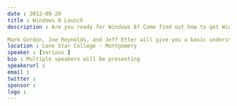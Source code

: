 ```yaml
---
date : 2012-09-20
title : Windows 8 Launch
description : Are you ready for Windows 8? Come find out how to get Windows 8 installed now, why you would want to, and how to make your first Windows Store Application.<p>
Mark Gordon, Joe Reynolds, and Jeff Etter will give you a basic understanding of what Windows 8 means to you.</p>
location : Lone Star College - Montgomery
speaker : [Various ]
bio : Multiple speakers will be presenting
speakerurl : 
email : 
twitter : 
sponsor : 
logo : 
---
```


